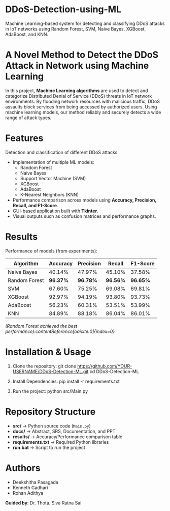 # DDoS-Detection-using-ML
Machine Learning-based system for detecting and classifying DDoS attacks in IoT networks using Random Forest, SVM, Naive Bayes, XGBoost, AdaBoost, and KNN.

# A Novel Method to Detect the DDoS Attack in Network using Machine Learning
In this project, **Machine Learning algorithms** are used to detect and categorize Distributed Denial of Service (DDoS) threats in IoT network environments. By flooding network resources with malicious traffic, DDoS assaults block services from being accessed by authorized users. Using machine learning models, our method reliably and securely detects a wide range of attack types.

# Features
Detection and classification of different DDoS attacks.
- Implementation of multiple ML models:
  - Random Forest
  - Naive Bayes
  - Support Vector Machine (SVM)
  - XGBoost
  - AdaBoost
  - K-Nearest Neighbors (KNN)
- Performance comparison across models using **Accuracy, Precision, Recall, and F1-Score**.
- GUI-based application built with **Tkinter**.
- Visual outputs such as confusion matrices and performance graphs.

# Results
Performance of models (from experiments):

| Algorithm        | Accuracy | Precision | Recall | F1-Score |
|------------------|----------|-----------|--------|----------|
| Naive Bayes      | 40.14%   | 47.97%    | 45.10% | 37.58%   |
| Random Forest    | **96.37%** | **96.78%** | **96.56%** | **96.65%** |
| SVM              | 67.60%   | 75.25%    | 69.08% | 69.81%   |
| XGBoost          | 92.97%   | 94.19%    | 93.80% | 93.73%   |
| AdaBoost         | 56.23%   | 60.31%    | 53.51% | 53.99%   |
| KNN              | 84.89%   | 88.18%    | 86.04% | 86.01%   |

*(Random Forest achieved the best performance):contentReference[oaicite:0]{index=0}*

# Installation & Usage
1. Clone the repository:
   git clone https://github.com/YOUR-USERNAME/DDoS-Detection-ML.git
   cd DDoS-Detection-ML

2. Install Dependencies:
   pip install -r requirements.txt

3. Run the project:
   python src/Main.py

# Repository Structure
- **src/** → Python source code (`Main.py`)
- **docs/** → Abstract, SRS, Documentation, and PPT
- **results/** → Accuracy/Performance comparison table
- **requirements.txt** → Required Python libraries
- **run.bat** → Script to run the project

# Authors
- Deekshitha Pasagada
- Kenneth Gadhari
- Rohan Adithya  

**Guided by**: Dr. Thota. Siva Ratna Sai
